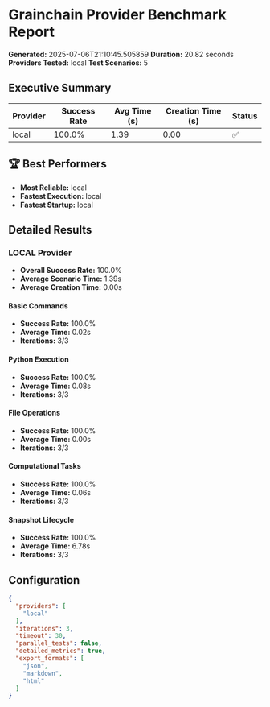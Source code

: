 # Grainchain Provider Benchmark Report

**Generated:** 2025-07-06T21:10:45.505859
**Duration:** 20.82 seconds
**Providers Tested:** local
**Test Scenarios:** 5

## Executive Summary

| Provider | Success Rate | Avg Time (s) | Creation Time (s) | Status |
|----------|--------------|--------------|-------------------|--------|
| local | 100.0% | 1.39 | 0.00 | ✅ |

## 🏆 Best Performers

- **Most Reliable:** local
- **Fastest Execution:** local
- **Fastest Startup:** local

## Detailed Results

### LOCAL Provider

- **Overall Success Rate:** 100.0%
- **Average Scenario Time:** 1.39s
- **Average Creation Time:** 0.00s

#### Basic Commands
- **Success Rate:** 100.0%
- **Average Time:** 0.02s
- **Iterations:** 3/3

#### Python Execution
- **Success Rate:** 100.0%
- **Average Time:** 0.08s
- **Iterations:** 3/3

#### File Operations
- **Success Rate:** 100.0%
- **Average Time:** 0.00s
- **Iterations:** 3/3

#### Computational Tasks
- **Success Rate:** 100.0%
- **Average Time:** 0.06s
- **Iterations:** 3/3

#### Snapshot Lifecycle
- **Success Rate:** 100.0%
- **Average Time:** 6.78s
- **Iterations:** 3/3

## Configuration

```json
{
  "providers": [
    "local"
  ],
  "iterations": 3,
  "timeout": 30,
  "parallel_tests": false,
  "detailed_metrics": true,
  "export_formats": [
    "json",
    "markdown",
    "html"
  ]
}
```
